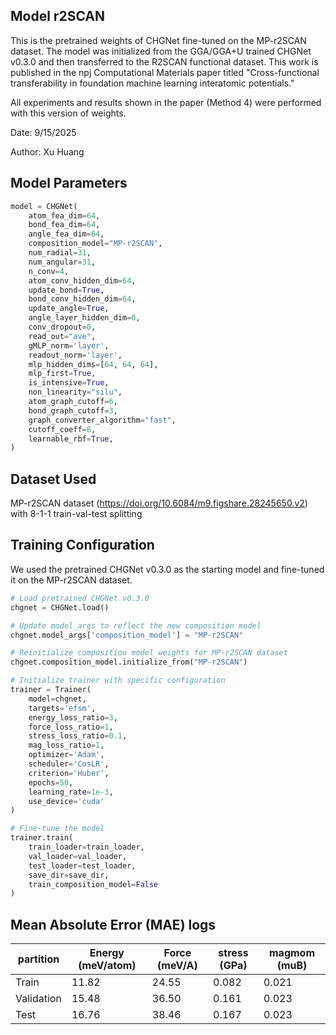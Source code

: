 ## Model r2SCAN

This is the pretrained weights of CHGNet fine-tuned on the MP-r2SCAN dataset. The model was initialized from the GGA/GGA+U trained CHGNet v0.3.0 and then transferred to the R2SCAN functional dataset. This work is published in the npj Computational Materials paper titled "Cross-functional transferability in foundation machine learning interatomic potentials."

All experiments and results shown in the paper (Method 4) were performed with this version of weights.

Date: 9/15/2025

Author: Xu Huang

## Model Parameters

```python
model = CHGNet(
    atom_fea_dim=64,
    bond_fea_dim=64,
    angle_fea_dim=64,
    composition_model="MP-r2SCAN",
    num_radial=31,
    num_angular=31,
    n_conv=4,
    atom_conv_hidden_dim=64,
    update_bond=True,
    bond_conv_hidden_dim=64,
    update_angle=True,
    angle_layer_hidden_dim=0,
    conv_dropout=0,
    read_out="ave",
    gMLP_norm='layer',
    readout_norm='layer',
    mlp_hidden_dims=[64, 64, 64],
    mlp_first=True,
    is_intensive=True,
    non_linearity="silu",
    atom_graph_cutoff=6,
    bond_graph_cutoff=3,
    graph_converter_algorithm="fast",
    cutoff_coeff=8,
    learnable_rbf=True,
)
```

## Dataset Used

MP-r2SCAN dataset (https://doi.org/10.6084/m9.figshare.28245650.v2) with 8-1-1 train-val-test splitting

## Training Configuration

We used the pretrained CHGNet v0.3.0 as the starting model and fine-tuned it on the MP-r2SCAN dataset.

```python
# Load pretrained CHGNet v0.3.0
chgnet = CHGNet.load()

# Update model_args to reflect the new composition model
chgnet.model_args['composition_model'] = "MP-r2SCAN"

# Reinitialize composition model weights for MP-r2SCAN dataset
chgnet.composition_model.initialize_from("MP-r2SCAN")

# Initialize trainer with specific configuration
trainer = Trainer(
    model=chgnet,
    targets='efsm',
    energy_loss_ratio=3,
    force_loss_ratio=1,
    stress_loss_ratio=0.1,
    mag_loss_ratio=1,
    optimizer='Adam',
    scheduler='CosLR',
    criterion='Huber',
    epochs=50,
    learning_rate=1e-3,
    use_device='cuda'
)

# Fine-tune the model
trainer.train(
    train_loader=train_loader,
    val_loader=val_loader,
    test_loader=test_loader,
    save_dir=save_dir,
    train_composition_model=False
)
```

## Mean Absolute Error (MAE) logs

| partition  | Energy (meV/atom) | Force (meV/A) | stress (GPa) | magmom (muB) |
| ---------- | ----------------- | ------------- | ------------ | ------------ |
| Train      | 11.82             | 24.55         | 0.082        | 0.021        |
| Validation | 15.48             | 36.50         | 0.161        | 0.023        |
| Test       | 16.76             | 38.46         | 0.167        | 0.023        |
